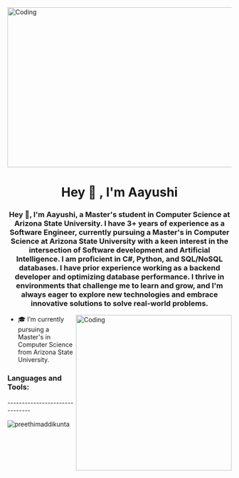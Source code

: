 <img align="center" alt="Coding" width="900" height ="360" src="images/DALL·E 2024-05-04 17.49.56 - A close-up view of a serene outdoor workspace during evening, focusing on a laptop displaying code on its screen. The laptop is placed on a small wood.webp">

<h1 align="center">Hey 👋 ,  I'm Aayushi </h1>
<h3 align="center">Hey 👋, I'm Aayushi, a Master's student in Computer Science at Arizona State University. I have 3+ years of experience as a Software Engineer, currently pursuing a Master's in Computer Science at Arizona State University with a keen interest in the intersection of Software development and Artificial Intelligence. I am proficient in C#, Python, and SQL/NoSQL databases. I have prior experience working as a backend developer and optimizing database performance. I thrive in environments that challenge me to learn and grow, and I'm always eager to explore new technologies and embrace innovative solutions to solve real-world problems.</h3>

<img align="right" alt="Coding" width="350" src="https://user-images.githubusercontent.com/74038190/221352975-94759904-aa4c-4032-a8ab-b546efb9c478.gif">

- 🎓 I’m currently pursuing a Master's in Computer Science from Arizona State University.


<p align="left">
</p>

<h3 align="left">Languages and Tools:</h3>
-------------------------------

<p><img align="center" src="https://github-readme-streak-stats.herokuapp.com/?user=anola197&&theme=tokyonight" alt="preethimaddikunta" /></p>
